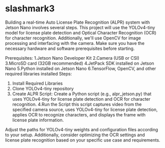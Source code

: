 # slashmark3
Building a real-time Auto License Plate Recognition (ALPR) system with Jetson Nano involves several steps. This project will use the YOLOv4-tiny model for license plate detection and Optical Character Recognition (OCR) for character recognition. Additionally, we'll use OpenCV for image processing and interfacing with the camera. Make sure you have the necessary hardware and software prerequisites before starting.

Prerequisites:
1.Jetson Nano Developer Kit
2.Camera (USB or CSI)
3.MicroSD card (32GB recommended)
4.JetPack SDK installed on Jetson Nano
5.Python installed on Jetson Nano
6.TensorFlow, OpenCV, and other required libraries installed
Steps:
1. Install Required Libraries
2. Clone YOLOv4-tiny repository
3. Create ALPR Script:
Create a Python script (e.g., alpr_jetson.py) that uses YOLOv4-tiny for license plate detection and OCR for character recognition.
4.Run the Script
this script captures video from the specified camera source, uses YOLOv4-tiny for license plate detection, applies OCR to recognize characters, and displays the frame with license plate information.

Adjust the paths for YOLOv4-tiny weights and configuration files according to your setup. Additionally, consider optimizing the OCR settings and license plate recognition based on your specific use case and requirements.
